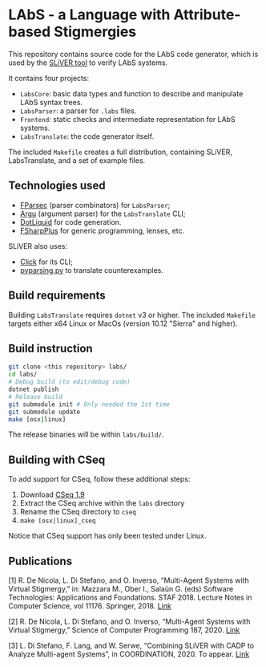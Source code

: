 # LAbS - a Language with Attribute-based Stigmergies

This repository contains source code for the LAbS code generator,
which is used by the [SLiVER tool](https://github.com/labs-lang/sliver) to verify
LAbS systems.

It contains four projects:

* `LabsCore`: basic data types and function to describe and  manipulate LAbS syntax trees.
* `LabsParser`: a parser for `.labs` files.
* `Frontend`: static checks and intermediate representation for  LAbS systems.
* `LabsTranslate`: the code generator itself.

The included `Makefile` creates a full distribution, containing SLiVER,
LabsTranslate, and a set of example files. 

## Technologies used

* [FParsec](https://www.quanttec.com/fparsec/) (parser combinators) for `LabsParser`;
* [Argu](http://fsprojects.github.io/Argu/) (argument parser) for the `LabsTranslate` CLI;
* [DotLiquid](http://dotliquidmarkup.org/) for code generation.
* [FSharpPlus](https://github.com/fsprojects/FSharpPlus) for generic programming, lenses, etc.

SLiVER also uses:

* [Click](click.palletsprojects.com/) for its CLI;
* [pyparsing.py](https://pyparsing-docs.readthedocs.io) to translate counterexamples.

## Build requirements

Building `LabsTranslate` requires `dotnet` v3 or higher.
The included `Makefile` targets either x64 Linux or MacOs (version 10.12 "Sierra" and higher).

## Build instruction

```bash
git clone <this repository> labs/
cd labs/
# Debug build (to edit/debug code) 
dotnet publish
# Release build
git submodule init # Only needed the 1st time
git submodule update
make [osx|linux]
```

The release binaries will be within `labs/build/`.

## Building with CSeq

To add support for CSeq, follow these additional steps:

1. Download [CSeq 1.9](https://github.com/omainv/cseq/releases/tag/SVCOMP2020)
2. Extract the CSeq archive within the `labs` directory
3. Rename the CSeq directory to `cseq`
4. `make [osx|linux]_cseq`
 
Notice that CSeq support has only been tested under Linux.

## Publications

[1] R. De Nicola, L. Di Stefano, and O. Inverso, “Multi-Agent Systems with Virtual Stigmergy,” in: Mazzara M., Ober I., Salaün G. (eds) Software Technologies: Applications and Foundations. STAF 2018. Lecture Notes in Computer Science, vol 11176. Springer, 2018. [Link](https://link.springer.com/chapter/10.1007%2F978-3-030-04771-9_26)

[2] R. De Nicola, L. Di Stefano, and O. Inverso, “Multi-Agent Systems with Virtual Stigmergy,” Science of Computer Programming 187, 2020. [Link](https://doi.org/10.1016/j.scico.2019.102345)

[3] L. Di Stefano, F. Lang, and W. Serwe, “Combining SLiVER with CADP to Analyze Multi-agent Systems”, in COORDINATION, 2020. To appear. [Link](http://www.discotec.org/2020/coordination.html)
